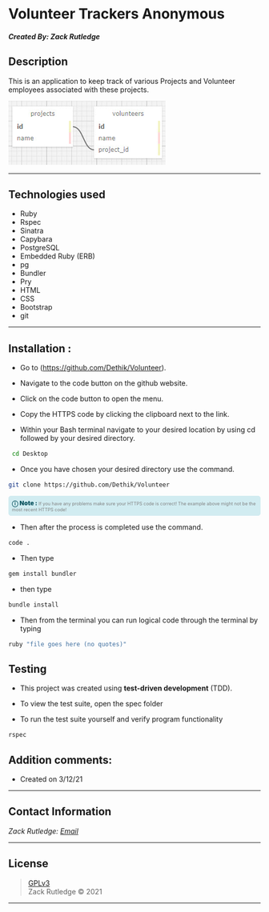 # Volunteer Trackers Anonymous
#### *Created By: Zack Rutledge*

## Description
This is an application to keep track of various Projects and Volunteer employees associated with these projects.

![Diagram Example](/public/img/Diagram.jpg)

* * *

## Technologies used

* Ruby
* Rspec
* Sinatra
* Capybara
* PostgreSQL
* Embedded Ruby (ERB)
* pg
* Bundler
* Pry
* HTML
* CSS
* Bootstrap
* git

* * *

## Installation :

* Go to (https://github.com/Dethik/Volunteer).
* Navigate to the code button on the github website.

* Click on the code button to open the menu.

- Copy the HTTPS code by clicking the clipboard next to the link.

- Within your Bash terminal navigate to your desired location by using cd followed by your desired directory.
```bash
 cd Desktop
```

- Once you have chosen your desired directory use the command.
```bash
git clone https://github.com/Dethik/Volunteer
```

<div
  style="
    background-color: #d1ecf1;
    color: grey; padding: 6px;
    font-size: 9px;
    border-radius: 5px;
    border: 1px solid #d4ecf1;
    margin-bottom: 12px"
>
  <span
    style="
      font-size: 12px;
      font-weight: 600;
      color: #0c5460;"
  >
    ⓘ
  </span>
  <span
    style="
      font-size: 12px;
      font-weight: 900;
      color: #0c5460;
      margin-bottom: 24px"
  >
    Note :
  </span>
  If you have any problems make sure your HTTPS code is correct! The example above might not be the most recent HTTPS code!
</div>


* Then after the process is completed use the command.

``` bash
code .
```

* Then type

``` bash
gem install bundler
```

* then type
``` bash
bundle install
```

* Then from the terminal you can run logical code through the terminal by typing
```bash
ruby "file goes here (no quotes)"
```

## Testing
* This project was created using **test-driven development** (TDD).

* To view the test suite, open the spec folder

* To run the test suite yourself and verify program functionality

```bash
rspec
```

## Addition comments:
* Created on 3/12/21

* * *

## Contact Information

_Zack Rutledge: [Email](thorgrim88@gmail.com)_

* * *

## License
> [GPLv3](https://choosealicense.com/licenses/gpl-3.0/)\
> Zack Rutledge &copy; 2021

* * *
